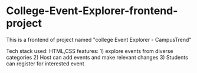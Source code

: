 # College-Event-Explorer-frontend-project
This is a frontend of project named "college Event Explorer - CampusTrend"

Tech stack used: HTML,CSS
features: 1) explore events from diverse categories
          2) Host can add events and make relevant changes
          3) Students can register for interested event
